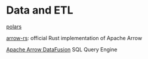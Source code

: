 # Data and ETL

[polars]( https://pola-rs.github.io/polars-book/ )

[arrow-rs]( https://github.com/apache/arrow-rs ): official Rust implementation of Apache Arrow

[Apache Arrow DataFusion]( https://arrow.apache.org/datafusion/ ) SQL Query Engine
